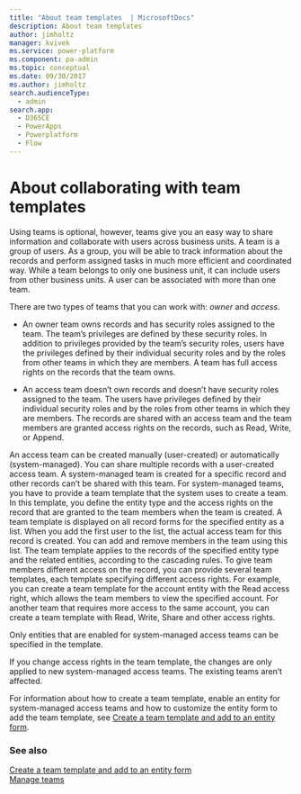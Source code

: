 ```yaml
---
title: "About team templates  | MicrosoftDocs"
description: About team templates 
author: jimholtz
manager: kvivek
ms.service: power-platform
ms.component: pa-admin
ms.topic: conceptual
ms.date: 09/30/2017
ms.author: jimholtz
search.audienceType: 
  - admin
search.app:
  - D365CE
  - PowerApps
  - Powerplatform
  - Flow
---
```

# About collaborating with team templates

Using teams is optional, however, teams give you an easy way to share information and collaborate with users across business units. A team is a group of users. As a group, you will be able to track information about the records and perform assigned tasks in much more efficient and coordinated way. While a team belongs to only one business unit, it can include users from other business units. A user can be associated with more than one team.
  
 There are two types of teams that you can work with: *owner* and *access*.  
  
-   An owner team owns records and has security roles assigned to the team. The team’s privileges are defined by these security roles. In addition to privileges provided by the team’s security roles, users have the privileges defined by their individual security roles and by the roles from other teams in which they are members. A team has full access rights on the records that the team owns.  
  
-   An access team doesn’t own records and doesn’t have security roles assigned to the team. The users have privileges defined by their individual security roles and by the roles from other teams in which they are members. The records are shared with an access team and the team members are granted access rights on the records, such as Read, Write, or Append.  
  
An access team can be created manually (user-created) or automatically (system-managed). You can share multiple records with a user-created access team. A system-managed team is created for a specific record and other records can’t be shared with this team. For system-managed teams, you have to provide a team template that the system uses to create a team. In this template, you define the entity type and the access rights on the record that are granted to the team members when the team is created. A team template is displayed on all record forms for the specified entity as a list. When you add the first user to the list, the actual access team for this record is created. You can add and remove members in the team using this list. The team template applies to the records of the specified entity type and the related entities, according to the cascading rules. To give team members different access on the record, you can provide several team templates, each template specifying different access rights. For example, you can create a team template for the account entity with the Read access right, which allows the team members to view the specified account. For another team that requires more access to the same account, you can create a team template with Read, Write, Share and other access rights.  
  
Only entities that are enabled for system-managed access teams can be specified in the template.  
  
If you change access rights in the team template, the changes are only applied to new system-managed access teams. The existing teams aren’t affected.  
  
For information about how to create a team template, enable an entity for system-managed access teams and how to customize the entity form to add the team template, see [Create a team template and add to an entity form](create-team-template-add-entity-form.md).
  
### See also  
 [Create a team template and add to an entity form](create-team-template-add-entity-form.md)   
 [Manage teams](manage-teams.md)    

